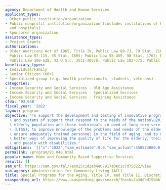 ```yaml
---
agency: Department of Health and Human Services
applicant_types:
- Other public institution/organization
- Public nonprofit institution/organization (includes institutions of higher education
  and hospitals)
- Sponsored organization
assistance_types:
- Project Grants
authorizations:
- Older Americans Act of 1965, Title IV, Public Law 89-73, 79 Stat. 218, as amended;
  Public Law 97-115, 95 Stat. 1595; Public Law 98-459, 98 Stat. 1767; Public Law 100-175;
  Public Law 100-628, 42 U.S.C. 3031-3037b; Public Law 102-375; Public Law 106-501.
beneficiary_types:
- Individual/Family
- Senior Citizen (60+)
- Specialized group (e.g. health professionals, students, veterans)
categories:
- Income Security and Social Services - Old Age Assistance
- Income Security and Social Services - Specialized Services
- Income Security and Social Services - Training Assistance
cfda: '93.048'
fiscal_year: '2022'
layout: program
objective: "To support the development and testing of innovative programs, services\
  \ and systems of support that respond to the needs of the nation\u2019s growing\
  \ elderly population and those individuals in need of long term services and supports\
  \ (LTSS), to improve knowledge of the problems and needs of the elderly, to help\
  \ ensure adequately trained personnel in the field of aging, and to demonstrate\
  \ better ways of improving the quality of life for the elderly, their caregivers\
  \ and people with disabilities."
obligations: '[{"x":"2022","sam_estimate":0.0,"sam_actual":550574000.0,"usa_spending_actual":64349110.98},{"x":"2023","sam_estimate":201643152.0,"sam_actual":0.0,"usa_spending_actual":174499902.04},{"x":"2024","sam_estimate":0.0,"sam_actual":0.0,"usa_spending_actual":0.0}]'
permalink: /program/93.048.html
popular_name: Home and Community-Based Supportive Services
results: []
sam_url: https://sam.gov/fal/7ec025c1d2ab4e07917a0ec1c7d75322/view
sub-agency: Administration for Community Living (ACL)
title: Special Programs for the Aging, Title IV, and Title II, Discretionary Projects
usaspending_url: https://www.usaspending.gov/search/?hash=2a3ddbd19bbb16c90daa6340ce60f94b
---
```


